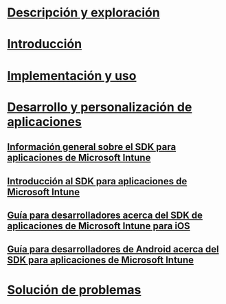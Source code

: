 # [Descripción y exploración](/intune/understand-explore/introduction-to-microsoft-intune)
# [Introducción](/intune/get-started/what-to-know-before-you-start-microsoft-intune)
# [Implementación y uso](/intune/deploy-use/overview-of-device-and-app-lifecycles-in-microsoft-intune)
# [Desarrollo y personalización de aplicaciones](intune-app-sdk.md)
## [Información general sobre el SDK para aplicaciones de Microsoft Intune](intune-app-sdk.md)
## [Introducción al SDK para aplicaciones de Microsoft Intune](intune-app-sdk-get-started.md)
## [Guía para desarrolladores acerca del SDK de aplicaciones de Microsoft Intune para iOS](intune-app-sdk-ios.md)
## [Guía para desarrolladores de Android acerca del SDK para aplicaciones de Microsoft Intune](intune-app-sdk-android.md)
# [Solución de problemas](/intune/troubleshoot/how-to-get-support-for-microsoft-intune)


<!--HONumber=Jun16_HO4-->



